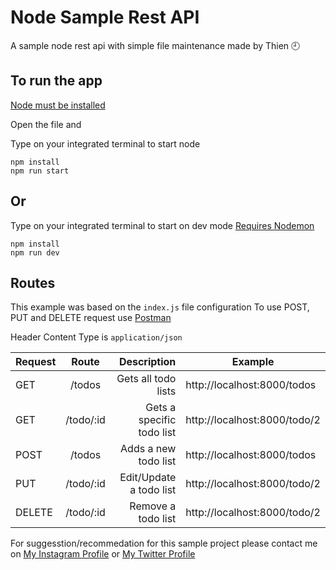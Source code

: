 # Node Sample Rest API

A sample node rest api with simple file maintenance made by Thien :clock9:

## To run the app

[Node must be installed](https://nodejs.org/en/)

Open the file and

Type on your integrated terminal to start node

```
npm install
npm run start
```
## Or

Type on your integrated terminal to start on dev mode [Requires Nodemon](https://nodemon.io/)
```
npm install
npm run dev
```

## Routes

This example was based on the ```index.js``` file configuration
To use POST, PUT and DELETE request use [Postman](https://www.postman.com/downloads/)

Header Content Type is ```application/json```

| Request |   Route   |               Description | Example                      |
| ------- | :-------: | ------------------------: | ---------------------------- |
| GET     |  /todos   |       Gets all todo lists | http://localhost:8000/todos  |
| GET     | /todo/:id | Gets a specific todo list | http://localhost:8000/todo/2 |
| POST    |  /todos   |      Adds a new todo list | http://localhost:8000/todos  |
| PUT     | /todo/:id |   Edit/Update a todo list | http://localhost:8000/todo/2 |
| DELETE  | /todo/:id |        Remove a todo list | http://localhost:8000/todo/2 |

For suggesstion/recommedation for this sample project please contact me on [My Instagram Profile](https://www.instagram.com/masterxhen/) or [My Twitter Profile](https://twitter.com/Masterxhen18)
